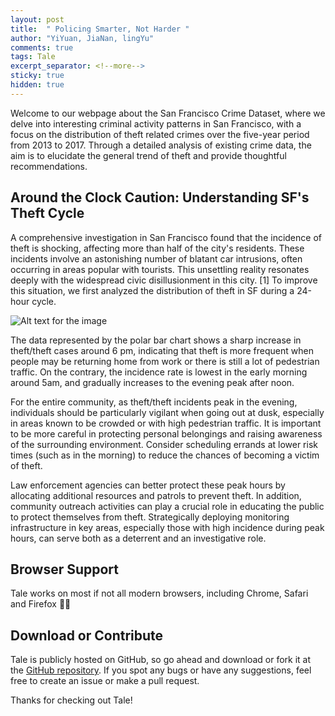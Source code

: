 ```yaml
---
layout: post
title:  " Policing Smarter, Not Harder "
author: "YiYuan, JiaNan, lingYu"
comments: true
tags: Tale
excerpt_separator: <!--more-->
sticky: true
hidden: true
---
```


Welcome to our webpage about the San Francisco Crime Dataset, where we delve into interesting criminal activity patterns in San Francisco, with a focus on the distribution of theft related crimes over the five-year period from 2013 to 2017. Through a detailed analysis of existing crime data, the aim is to elucidate the general trend of theft and provide thoughtful recommendations.<!--more-->

## Around the Clock Caution: Understanding SF's Theft Cycle
A comprehensive investigation in San Francisco found that the incidence of theft is shocking, affecting more than half of the city's residents. These incidents involve an astonishing number of blatant car intrusions, often occurring in areas popular with tourists. This unsettling reality resonates deeply with the widespread civic disillusionment in this city. [1] To improve this situation, we first analyzed the distribution of theft in SF during a 24-hour cycle.

![Alt text for the image](/tale/assets/time-plot.png)

The data represented by the polar bar chart shows a sharp increase in theft/theft cases around 6 pm, indicating that theft is more frequent when people may be returning home from work or there is still a lot of pedestrian traffic. On the contrary, the incidence rate is lowest in the early morning around 5am, and gradually increases to the evening peak after noon.

For the entire community, as theft/theft incidents peak in the evening, individuals should be particularly vigilant when going out at dusk, especially in areas known to be crowded or with high pedestrian traffic. It is important to be more careful in protecting personal belongings and raising awareness of the surrounding environment. Consider scheduling errands at lower risk times (such as in the morning) to reduce the chances of becoming a victim of theft.

Law enforcement agencies can better protect these peak hours by allocating additional resources and patrols to prevent theft. In addition, community outreach activities can play a crucial role in educating the public to protect themselves from theft. Strategically deploying monitoring infrastructure in key areas, especially those with high incidence during peak hours, can serve both as a deterrent and an investigative role.

## Browser Support
Tale works on most if not all modern browsers, including Chrome, Safari and Firefox 👍🏼

## Download or Contribute
Tale is publicly hosted on GitHub, so go ahead and download or fork it at the [GitHub repository](https://github.com/chesterhow/tale). If you spot any bugs or have any suggestions, feel free to create an issue or make a pull request.

Thanks for checking out Tale!

